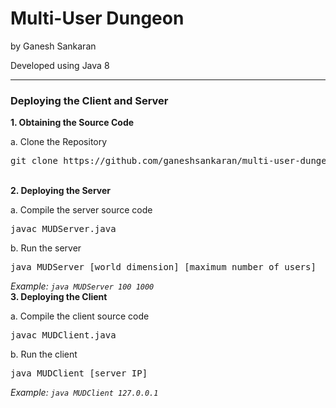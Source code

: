 # Multi-User Dungeon
<p>by Ganesh Sankaran</p>
<p>Developed using Java 8</p>
<hr />
<h3>Deploying the Client and Server</h3>
<strong>1. Obtaining the Source Code</strong>
<p>a. Clone the Repository</p>
<pre>git clone https://github.com/ganeshsankaran/multi-user-dungeon.git</pre>
<br />
<strong>2. Deploying the Server</strong>
<p>a. Compile the server source code</p>
<pre>javac MUDServer.java</pre>
<p>b. Run the server</p>
<pre>java MUDServer [world dimension] [maximum number of users]</pre>
<i>Example: <code>java MUDServer 100 1000</code></i>
<br />
<strong>3. Deploying the Client</strong>
<p>a. Compile the client source code</p>
<pre>javac MUDClient.java</pre>
<p>b. Run the client</p>
<pre>java MUDClient [server IP]</pre>
<i>Example: <code>java MUDClient 127.0.0.1</code></i>
